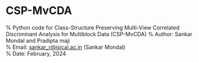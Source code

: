 # CSP-MvCDA
% Python code for Class-Structure Preserving Multi-View Correlated Discriminant Analysis for Multiblock Data (CSP-MvCDA)
% Author: Sankar Mondal and Pradipta maji                                               
% Email: sankar_r@isical.ac.in (Sankar Mondal)                                                     
% Date: February, 2024                                                                                                                               
